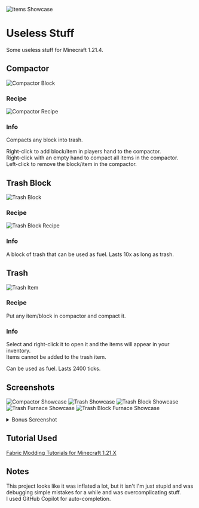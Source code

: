 ![Items Showcase](https://raw.githubusercontent.com/CharmedGoose/Useless-Stuff/refs/heads/main/assets/images/items_showcase.png)

# Useless Stuff

Some useless stuff for Minecraft 1.21.4.

## Compactor

![Compactor Block](https://raw.githubusercontent.com/CharmedGoose/Useless-Stuff/refs/heads/main/assets/images/compactor.png)

### Recipe

![Compactor Recipe](https://raw.githubusercontent.com/CharmedGoose/Useless-Stuff/refs/heads/main/assets/images/compactor_recipe.png)

### Info

Compacts any block into trash.

Right-click to add block/item in players hand to the compactor.  
Right-click with an empty hand to compact all items in the compactor.  
Left-click to remove the block/item in the compactor.

## Trash Block

![Trash Block](https://raw.githubusercontent.com/CharmedGoose/Useless-Stuff/refs/heads/main/assets/images/trash_block.png)

### Recipe

![Trash Block Recipe](https://raw.githubusercontent.com/CharmedGoose/Useless-Stuff/refs/heads/main/assets/images/trash_block_recipe.png)

### Info

A block of trash that can be used as fuel.
Lasts 10x as long as trash.

## Trash

![Trash Item](https://raw.githubusercontent.com/CharmedGoose/Useless-Stuff/refs/heads/main/assets/images/trash.png)

### Recipe

Put any item/block in compactor and compact it.

### Info

Select and right-click it to open it and the items will appear in your inventory.  
Items cannot be added to the trash item.

Can be used as fuel.
Lasts 2400 ticks.

## Screenshots

![Compactor Showcase](https://raw.githubusercontent.com/CharmedGoose/Useless-Stuff/refs/heads/main/assets/images/compactor_showcase.png)
![Trash Showcase](https://raw.githubusercontent.com/CharmedGoose/Useless-Stuff/refs/heads/main/assets/images/trash_showcase.png)
![Trash Block Showcase](https://raw.githubusercontent.com/CharmedGoose/Useless-Stuff/refs/heads/main/assets/images/wall_of_trash.png)
![Trash Furnace Showcase](https://raw.githubusercontent.com/CharmedGoose/Useless-Stuff/refs/heads/main/assets/images/trash_furnace_showcase.png)
![Trash Block Furnace Showcase](https://raw.githubusercontent.com/CharmedGoose/Useless-Stuff/refs/heads/main/assets/images/trash_block_furnace_showcase.png)

<details>
    <summary>Bonus Screenshot</summary>

![Bonus](https://raw.githubusercontent.com/CharmedGoose/Useless-Stuff/refs/heads/main/assets/images/bonus.png)
</details>

## Tutorial Used

[Fabric Modding Tutorials for Minecraft 1.21.X](https://youtube.com/playlist?list=PLKGarocXCE1H_HxOYihQMq0mlpqiUJj4L)

## Notes

This project looks like it was inflated a lot, but it isn't I'm just stupid and was debugging simple mistakes for a
while and was overcomplicating stuff.  
I used GitHub Copilot for auto-completion.  
